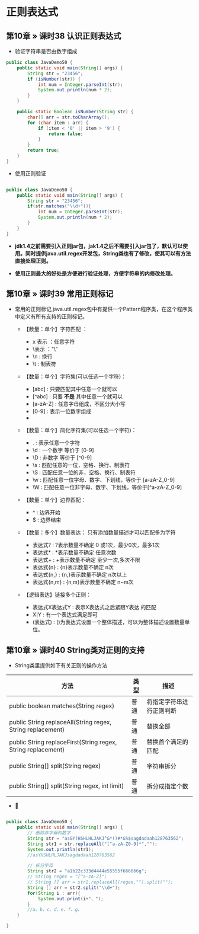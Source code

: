 # 正则表达式

## 第10章 » 课时38 认识正则表达式

* 验证字符串是否由数字组成

```java
public class JavaDemo50 {
    public static void main(String[] args) {
        String str = "23456";
        if (isNumber(str)) {
            int num = Integer.parseInt(str);
            System.out.println(num * 2);
        }
    }

    public static Boolean isNumber(String str) {
        char[] arr = str.toCharArray();
        for (char item : arr) {
            if (item < '0' || item > '9') {
                return false;
            }
        }
        return true;
    }
}
```

* 使用正则验证

```java

public class JavaDemo50 {
    public static void main(String[] args) {
        String str = "23456";
        if(str.matches("\\d+")){
            int num = Integer.parseInt(str);
            System.out.println(num * 2);
        }
    }
}
```

<strong>

* jdk1.4之前需要引入正则jar包，jak1.4之后不需要引入jar包了，默认可以使用。同时提供java.util.regex开发包，String类也有了修改，使其可以有方法直接处理正则。

* 使用正则最大的好处是方便进行验证处理，方便字符串的内修改处理。
</strong>

## 第10章 » 课时39 常用正则标记

* 常用的正则标记,java.util.regex包中有提供一个Pattern程序类，在这个程序类中定义有所有支持的正则标记。

    * 【数量：单个】字符匹配 ：
        * x 表示 ：任意字符
        * \\表示 ：“\”
        * \n : 换行
        * \t : 制表符

    * 【数量：单个】字符集(可以任选一个字符)：
        * [abc] : 只要匹配其中任意一个就可以
        * [^abc] : 只要    <strong>不是</strong>     其中任意一个就可以
        * [a-zA-Z] : 任意字母组成，不区分大小写
        * [0-9] : 表示一位数字组成
        * 

    * 【数量：单个】简化字符集(可以任选一个字符)：
        * . : 表示任意一个字符
        * \d : 一个数字 等价于 [0-9]
        * \D : 非数字 等价于 [^0-9]
        * \s : 匹配任意的一位，空格、换行、制表符
        * \S : 匹配任意一位的非，空格、换行、制表符
        * \w : 匹配任意一位字母、数字、下划线，等价于 [a-zA-Z_0-9]
        * \W : 匹配任意一位非字母、数字、下划线，等价于[^a-zA-Z_0-9]

    * 【数量：单个】边界匹配：
        * ^ : 边界开始
        * $ : 边界结束

    * 【数量：多个】数量表达： 只有添加数量描述才可以匹配多为字符
        * 表达式? : ?表示数量不确定 0 或1次，最少0次，最多1次
        * 表达式* : *表示数量不确定 任意次数
        * 表达式+ : +表示数量不确定 至少一次,多次不限
        * 表达式{n} : {n}表示数量不确定 n次
        * 表达式{n,} : {n,}表示数量不确定 n次以上
        * 表达式{n,m} : {n,m}表示数量不确定 n~m次

    * 【逻辑表达】链接多个正则：
        * 表达式X表达式Y : 表示X表达式之后紧跟Y表达 的匹配
        * X|Y : 有一个表达式满足即可
        * (表达式) : ()为表达式设置一个整体描述，可以为整体描述设置数量单位。

## 第10章 » 课时40 String类对正则的支持

* String类里提供如下有关正则的操作方法

|方法|类型| 描述|
|---|---|---|
|public boolean matches​(String regex)|普通|将指定字符串进行正则判断|
|public String replaceAll​(String regex, String replacement)|普通|替换全部|
|public String replaceFirst(String regex, String replacement)|普通|替换首个满足的匹配|
|public String[] split​(String regex)|普通|字符串拆分|
|public String[] split​(String regex, int limit)|普通|拆分成指定个数|

* 🌰

```java

public class JavaDemo50 {
    public static void main(String[] args) {
        // 删除非字母和数字
        String str = "as&Y(HSHLHLJAKJ^&*()#*&%$sagdadaah128763562";
        String str1 = str.replaceAll("[^a-zA-Z0-9]*","");
        System.out.println(str1);
        //asYHSHLHLJAKJsagdadaah128763562

        // 拆分字母
        String str2 = "a1b22c333d4444e55555f666666g";
        // String regex = "[^a-zA-Z]";
        // String [] arr = str2.replaceAll(regex,"").split("");
        String [] arr = str2.split("\\d+");
        for(String i : arr){
            System.out.print(i+"、");
        }
        //a、b、c、d、e、f、g、
    }

}
```
